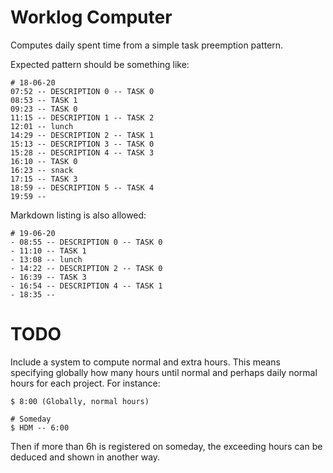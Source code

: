 # Worklog Computer

Computes daily spent time from a simple task preemption pattern.

Expected pattern should be something like:

```
# 18-06-20
07:52 -- DESCRIPTION 0 -- TASK 0
08:53 -- TASK 1
09:23 -- TASK 0
11:15 -- DESCRIPTION 1 -- TASK 2
12:01 -- lunch
14:29 -- DESCRIPTION 2 -- TASK 1
15:13 -- DESCRIPTION 3 -- TASK 0
15:28 -- DESCRIPTION 4 -- TASK 3
16:10 -- TASK 0
16:23 -- snack
17:15 -- TASK 3
18:59 -- DESCRIPTION 5 -- TASK 4
19:59 --
```

Markdown listing is also allowed:

```
# 19-06-20
- 08:55 -- DESCRIPTION 0 -- TASK 0
- 11:10 -- TASK 1
- 13:08 -- lunch
- 14:22 -- DESCRIPTION 2 -- TASK 0
- 16:39 -- TASK 3
- 16:54 -- DESCRIPTION 4 -- TASK 1
- 18:35 --
```
# TODO

Include a system to compute normal and extra hours. This means specifying globally how many hours until normal and perhaps daily normal hours for each project. For instance:

```
$ 8:00 (Globally, normal hours)

# Someday
$ HDM -- 6:00
```

Then if more than 6h is registered on someday, the exceeding hours can be deduced and shown in another way.
